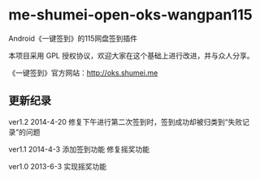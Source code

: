 me-shumei-open-oks-wangpan115
=============================
Android《一键签到》的115网盘签到插件

本项目采用 GPL 授权协议，欢迎大家在这个基础上进行改进，并与众人分享。

《一键签到》官方网站：<http://oks.shumei.me>


## 更新纪录
ver1.2 2014-4-20
修复下午进行第二次签到时，签到成功却被归类到“失败记录”的问题

ver1.1 2014-4-3
添加签到功能
修复摇奖功能

ver1.0 2013-6-3
实现摇奖功能